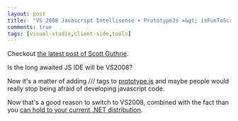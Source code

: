 ```yaml
---
layout: post
title:  "VS 2008 Javascript Intellisense + PrototypeJs =&gt; isFunToScriptBrowsers == true"
comments: true
tags: [visual-studio,client-side,tools]
---
```



Checkout [the latest post of Scott Guthrie](http://weblogs.asp.net/scottgu/archive/2007/06/21/vs-2008-javascript-intellisense.aspx).

Is the long awaited JS IDE will be VS2008?

Now it's a matter of adding ///<summery> tags to [prototype.js](http://www.prototypejs.org/) and maybe people would really stop being afraid of developing javascript code.

Now that's a good reason to switch to VS2008, combined with the fact than you [can hold to your current .NET distribution](http://kenegozi.com/Blog/2007/06/20/visual-studio-2008-will-target-multiple-net-runtimes.aspx).

